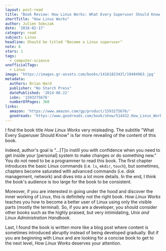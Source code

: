 ```yaml
---
layout: post-read
title: "Book Review: How Linux Works: What Every Superuser Should Know, 2nd Edition"
shortTitle: "How Linux Works"
author: Julien Sobczak
date: '2018-02-17'
category: read
subject: Linux
headline: Should be titled "Become a Linux superuser"
note: 6
stars: 1
tags:
  - computer-science
unofficialTags:
  - Linux
image: 'https://images.gr-assets.com/books/1416182343l/19484963.jpg'
metadata:
  authors: Brian Ward
  publisher: "No Starch Press"
  datePublished: '2014-06-22'
  isbn: '1593275676'
  numberOfPages: 368
links:
  amazon: 'https://www.amazon.com/gp/product/1593275676/'
  goodreads: 'https://www.goodreads.com/book/show/514432.How_Linux_Works'
---
```



I find the book title *How Linux Works* very misleading. The subtitle
"What Every Superuser Should Know" is far more revealing of the
content of this book.

Indeed, author's goal is "...[T]o instill you with confidence when you need to get
inside your [personal] system to make changes or do something new."
You do not need to be a programmer to read this book. The
first chapter introduces the basic Linux commands (i.e. `ls`, `mkdir`, `touch`),
but sometimes, chapters become saturated with advanced commands (i.e. disk
management, network) and dives into a lot more details. In the end, I
think the book's audience is too large for the book to be consistent.

Moreover, if you are interested in going under the hood and discover
the inner working of Linux, this is definitely not the right
book. *How Linux Works* teaches you how to become a better user of
Linux using only the visible parts (mostly the terminal). So, if you
are a developer, you should consider other books such as the highly
praised, but very intimidating, *Unix and Linux Administration
Handbook*.

Last, I found the book is written more like a blog post where content
is sometimes introduced abruptly instead of being developed
gradually. But if you are beginning with Linux and are looking for a
concise book to get to the next level, *How Linux Works* deserves your
attention.
